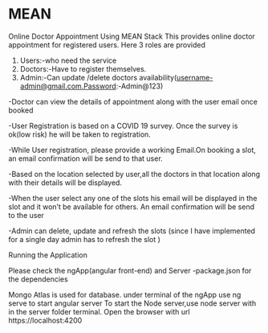 # MEAN
Online Doctor Appointment Using MEAN Stack
This provides online doctor appointment for registered users. Here 3 roles are provided

   1. Users:-who need the service
   2. Doctors:-Have to register themselves. 
   3. Admin:-Can update /delete doctors availability(username-admin@gmail.com.Password:-Admin@123)

-Doctor can view the details of appointment along with the user email once booked 

-User Registration is based on a COVID 19 survey. Once the survey is ok(low risk) he will be taken to registration.

-While User registration, please provide a working Email.On booking a slot, an email confirmation will be send to that user. 

-Based on the location selected by user,all the doctors in that location along with their details will be displayed.

-When the user select any one of the slots his email will be displayed in the slot and it won’t be available for others. An email confirmation will be send
  to the user 
  
-Admin can delete, update and refresh the slots (since I have implemented for a single day admin has to refresh the slot )

Running the Application

 Please check the ngApp(angular front-end) and Server -package.json for the dependencies
 
Mongo Atlas is used for database.
      under terminal of the ngApp use ng serve to start angular server
      To start the Node server,use node server with in the server folder terminal. 
      Open the browser with url https://localhost:4200 
